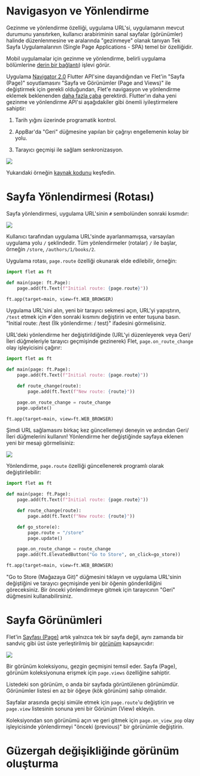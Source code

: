 # Navigasyon ve Yönlendirme

Gezinme  ve yönlendirme özelliği, uygulama URL'si, uygulamanın mevcut durumunu yansıtırken, kullanıcı arabiriminin sanal sayfalar (görünümler) halinde düzenlenmesine ve aralarında "gezinmeye" olanak tanıyan Tek Sayfa Uygulamalarının (Single Page Applications - SPA) temel bir özelliğidir.

Mobil uygulamalar için gezinme ve yönlendirme, belirli uygulama bölümlerine [derin bir bağlantı](https://docs.flutter.dev/ui/navigation/deep-linking)) işlevi görür.

Uygulama [Navigator 2.0](https://medium.com/flutter/learning-flutters-new-navigation-and-routing-system-7c9068155ade) Flutter API'sine dayandığından ve Flet'in "Sayfa (Page)" soyutlamasını "Sayfa ve Görünümler (Page and Views)" ile değiştirmek için gerekli olduğundan, Flet'e navigasyon ve yönlendirme eklemek beklenenden [daha fazla çaba](https://github.com/flet-dev/flet/pull/95/files) gerektirdi. Flutter'ın daha yeni gezinme ve yönlendirme API'si aşağıdakiler gibi önemli iyileştirmelere sahiptir:

1. Tarih yığını üzerinde programatik kontrol.

2. AppBar'da "Geri" düğmesine yapılan bir çağrıyı engellemenin kolay bir yolu.

3. Tarayıcı geçmişi ile sağlam senkronizasyon.
   
   

![](https://flet.dev/img/docs/navigation-routing/routing-app-example.gif)

Yukarıdaki örneğin [kaynak kodunu](https://github.com/flet-dev/examples/blob/main/python/apps/routing-navigation/building-views-on-route-change.py) keşfedin.



# Sayfa Yönlendirmesi (Rotası)

Sayfa yönlendirmesi, uygulama URL'sinin `#` sembolünden sonraki kısmıdır:

![](https://flet.dev/img/docs/navigation-routing/page-address-route.png)

Kullanıcı tarafından uygulama URL'sinde ayarlanmamışsa, varsayılan uygulama yolu `/` 
 şeklindedir. Tüm yönlendirmeler (rotalar) `/` ile başlar, örneğin `/store`, `/authors/1/books/2`.

Uygulama rotası, `page.route` özelliği okunarak elde edilebilir, örneğin:

```python
import flet as ft

def main(page: ft.Page):
    page.add(ft.Text(f"Initial route: {page.route}"))

ft.app(target=main, view=ft.WEB_BROWSER)
```

Uygulama URL'sini alın, yeni bir tarayıcı sekmesi açın, URL'yi yapıştırın, `/test` etmek için `#`'den sonraki kısmını değiştirin ve enter tuşuna basın. "Initial route: /test (İlk yönlendirme: / test)" ifadesini görmelisiniz.

URL'deki yönlendirme her değiştirildiğinde (URL'yi düzenleyerek veya Geri/İleri 
düğmeleriyle tarayıcı geçmişinde gezinerek) Flet, `page.on_route_change` olay işleyicisini çağırır:

```python
import flet as ft

def main(page: ft.Page):
    page.add(ft.Text(f"Initial route: {page.route}"))

    def route_change(route):
        page.add(ft.Text(f"New route: {route}"))

    page.on_route_change = route_change
    page.update()

ft.app(target=main, view=ft.WEB_BROWSER)
```

Şimdi URL sağlamasını birkaç kez güncellemeyi deneyin ve ardından Geri/İleri düğmelerini kullanın! Yönlendirme her değiştiğinde sayfaya eklenen yeni bir mesajı görmelisiniz:

![](https://flet.dev/img/docs/navigation-routing/page-route-change-event.gif)

Yönlendirme, `page.route` özelliği güncellenerek programlı olarak değiştirilebilir:

```python
import flet as ft

def main(page: ft.Page):
    page.add(ft.Text(f"Initial route: {page.route}"))

    def route_change(route):
        page.add(ft.Text(f"New route: {route}"))

    def go_store(e):
        page.route = "/store"
        page.update()

    page.on_route_change = route_change
    page.add(ft.ElevatedButton("Go to Store", on_click=go_store))

ft.app(target=main, view=ft.WEB_BROWSER)
```

"Go to Store (Mağazaya Git)" düğmesini tıklayın ve uygulama URL'sinin değiştiğini ve tarayıcı geçmişinde yeni bir öğenin gönderildiğini göreceksiniz. Bir önceki yönlendirmeye gitmek için tarayıcının "Geri" düğmesini kullanabilirsiniz.



# Sayfa Görünümleri

Flet'in [Sayfası (Page)](https://flet.dev/docs/controls/page) artık yalnızca tek bir sayfa değil, aynı zamanda bir sandviç 
gibi üst üste yerleştirilmiş bir [görünüm](https://flet.dev/docs/controls/view) kapsayıcıdır:



![](https://flet.dev/img/docs/navigation-routing/page-views.svg)

Bir görünüm koleksiyonu, gezgin geçmişini temsil eder. Sayfa (Page), görünüm koleksiyonuna erişmek için `page.views` özelliğine sahiptir.

Listedeki son görünüm, o anda bir sayfada görüntülenen görünümdür. Görünümler 
listesi en az bir öğeye (kök görünüm) sahip olmalıdır.

Sayfalar arasında geçişi simüle etmek için `page.route`'u değiştirin ve `page.view` listesinin sonuna yeni bir Görünüm (View) ekleyin.

Koleksiyondan son görünümü açın ve geri gitmek için `page.on_view_pop` olay 
işleyicisinde yönlendirmeyi "önceki (previous)" bir görünümle değiştirin.



# Güzergah değişikliğinde görünüm oluşturma


